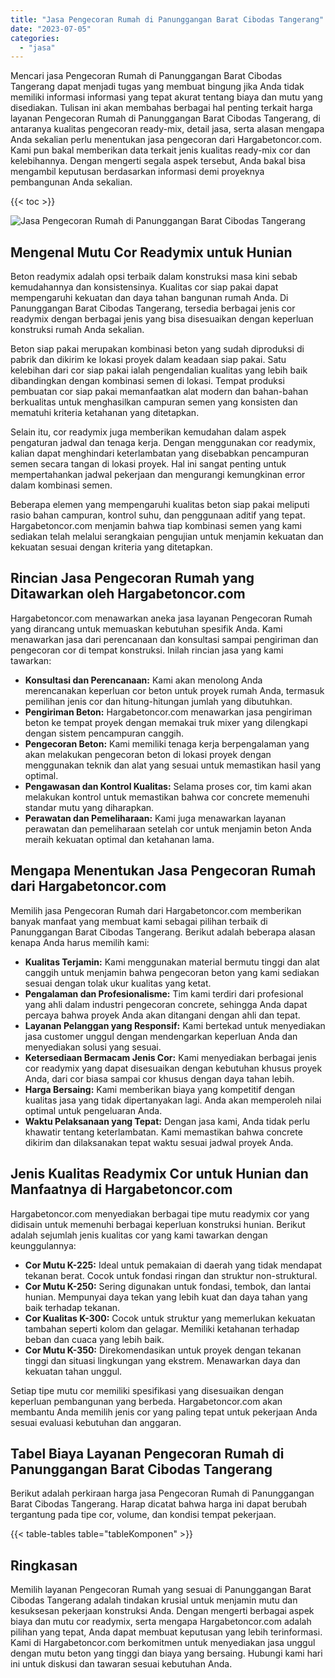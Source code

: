 ```yaml
---
title: "Jasa Pengecoran Rumah di Panunggangan Barat Cibodas Tangerang"
date: "2023-07-05"
categories: 
  - "jasa"
---
```



Mencari jasa Pengecoran Rumah di Panunggangan Barat Cibodas Tangerang dapat menjadi tugas yang membuat bingung jika Anda tidak memiliki informasi informasi yang tepat akurat tentang biaya dan mutu yang disediakan. Tulisan ini akan membahas berbagai hal penting terkait harga layanan Pengecoran Rumah di Panunggangan Barat Cibodas Tangerang, di antaranya kualitas pengecoran ready-mix, detail jasa, serta alasan mengapa Anda sekalian perlu menentukan jasa pengecoran dari Hargabetoncor.com. Kami pun bakal memberikan data terkait jenis kualitas ready-mix cor dan kelebihannya. Dengan mengerti segala aspek tersebut, Anda bakal bisa mengambil keputusan berdasarkan informasi demi proyeknya pembangunan Anda sekalian.

{{< toc >}}

![Jasa Pengecoran Rumah di Panunggangan Barat Cibodas Tangerang](https://hargareadymixid.github.io/hbc/readymix-hbc%20(31).png)

## Mengenal Mutu Cor Readymix untuk Hunian

Beton readymix adalah opsi terbaik dalam konstruksi masa kini sebab kemudahannya dan konsistensinya. Kualitas cor siap pakai dapat mempengaruhi kekuatan dan daya tahan bangunan rumah Anda. Di Panunggangan Barat Cibodas Tangerang, tersedia berbagai jenis cor readymix dengan berbagai jenis yang bisa disesuaikan dengan keperluan konstruksi rumah Anda sekalian.

Beton siap pakai merupakan kombinasi beton yang sudah diproduksi di pabrik dan dikirim ke lokasi proyek dalam keadaan siap pakai. Satu kelebihan dari cor siap pakai ialah pengendalian kualitas yang lebih baik dibandingkan dengan kombinasi semen di lokasi. Tempat produksi pembuatan cor siap pakai memanfaatkan alat modern dan bahan-bahan berkualitas untuk menghasilkan campuran semen yang konsisten dan mematuhi kriteria ketahanan yang ditetapkan.

Selain itu, cor readymix juga memberikan kemudahan dalam aspek pengaturan jadwal dan tenaga kerja. Dengan menggunakan cor readymix, kalian dapat menghindari keterlambatan yang disebabkan pencampuran semen secara tangan di lokasi proyek. Hal ini sangat penting untuk mempertahankan jadwal pekerjaan dan mengurangi kemungkinan error dalam kombinasi semen.

Beberapa elemen yang mempengaruhi kualitas beton siap pakai meliputi rasio bahan campuran, kontrol suhu, dan penggunaan aditif yang tepat. Hargabetoncor.com menjamin bahwa tiap kombinasi semen yang kami sediakan telah melalui serangkaian pengujian untuk menjamin kekuatan dan kekuatan sesuai dengan kriteria yang ditetapkan.

## Rincian Jasa Pengecoran Rumah yang Ditawarkan oleh Hargabetoncor.com

Hargabetoncor.com menawarkan aneka jasa layanan Pengecoran Rumah yang dirancang untuk memuaskan kebutuhan spesifik Anda. Kami menawarkan jasa dari perencanaan dan konsultasi sampai pengiriman dan pengecoran cor di tempat konstruksi. Inilah rincian jasa yang kami tawarkan:

- **Konsultasi dan Perencanaan:** Kami akan menolong Anda merencanakan keperluan cor beton untuk proyek rumah Anda, termasuk pemilihan jenis cor dan hitung-hitungan jumlah yang dibutuhkan.
- **Pengiriman Beton:** Hargabetoncor.com menawarkan jasa pengiriman beton ke tempat proyek dengan memakai truk mixer yang dilengkapi dengan sistem pencampuran canggih.
- **Pengecoran Beton:** Kami memiliki tenaga kerja berpengalaman yang akan melakukan pengecoran beton di lokasi proyek dengan menggunakan teknik dan alat yang sesuai untuk memastikan hasil yang optimal.
- **Pengawasan dan Kontrol Kualitas:** Selama proses cor, tim kami akan melakukan kontrol untuk memastikan bahwa cor concrete memenuhi standar mutu yang diharapkan.
- **Perawatan dan Pemeliharaan:** Kami juga menawarkan layanan perawatan dan pemeliharaan setelah cor untuk menjamin beton Anda meraih kekuatan optimal dan ketahanan lama.

## Mengapa Menentukan Jasa Pengecoran Rumah dari Hargabetoncor.com

Memilih jasa Pengecoran Rumah dari Hargabetoncor.com memberikan banyak manfaat yang membuat kami sebagai pilihan terbaik di Panunggangan Barat Cibodas Tangerang. Berikut adalah beberapa alasan kenapa Anda harus memilih kami:

- **Kualitas Terjamin:** Kami menggunakan material bermutu tinggi dan alat canggih untuk menjamin bahwa pengecoran beton yang kami sediakan sesuai dengan tolak ukur kualitas yang ketat.
- **Pengalaman dan Profesionalisme:** Tim kami terdiri dari profesional yang ahli dalam industri pengecoran concrete, sehingga Anda dapat percaya bahwa proyek Anda akan ditangani dengan ahli dan tepat.
- **Layanan Pelanggan yang Responsif:** Kami bertekad untuk menyediakan jasa customer unggul dengan mendengarkan keperluan Anda dan menyediakan solusi yang sesuai.
- **Ketersediaan Bermacam Jenis Cor:** Kami menyediakan berbagai jenis cor readymix yang dapat disesuaikan dengan kebutuhan khusus proyek Anda, dari cor biasa sampai cor khusus dengan daya tahan lebih.
- **Harga Bersaing:** Kami memberikan biaya yang kompetitif dengan kualitas jasa yang tidak dipertanyakan lagi. Anda akan memperoleh nilai optimal untuk pengeluaran Anda.
- **Waktu Pelaksanaan yang Tepat:** Dengan jasa kami, Anda tidak perlu khawatir tentang keterlambatan. Kami memastikan bahwa concrete dikirim dan dilaksanakan tepat waktu sesuai jadwal proyek Anda.

## Jenis Kualitas Readymix Cor untuk Hunian dan Manfaatnya di Hargabetoncor.com

Hargabetoncor.com menyediakan berbagai tipe mutu readymix cor yang didisain untuk memenuhi berbagai keperluan konstruksi hunian. Berikut adalah sejumlah jenis kualitas cor yang kami tawarkan dengan keunggulannya:

- **Cor Mutu K-225:** Ideal untuk pemakaian di daerah yang tidak mendapat tekanan berat. Cocok untuk fondasi ringan dan struktur non-struktural.
- **Cor Mutu K-250:** Sering digunakan untuk fondasi, tembok, dan lantai hunian. Mempunyai daya tekan yang lebih kuat dan daya tahan yang baik terhadap tekanan.
- **Cor Kualitas K-300:** Cocok untuk struktur yang memerlukan kekuatan tambahan seperti kolom dan gelagar. Memiliki ketahanan terhadap beban dan cuaca yang lebih baik.
- **Cor Mutu K-350:** Direkomendasikan untuk proyek dengan tekanan tinggi dan situasi lingkungan yang ekstrem. Menawarkan daya dan kekuatan tahan unggul.

Setiap tipe mutu cor memiliki spesifikasi yang disesuaikan dengan keperluan pembangunan yang berbeda. Hargabetoncor.com akan membantu Anda memilih jenis cor yang paling tepat untuk pekerjaan Anda sesuai evaluasi kebutuhan dan anggaran.

## Tabel Biaya Layanan Pengecoran Rumah di Panunggangan Barat Cibodas Tangerang

Berikut adalah perkiraan harga jasa Pengecoran Rumah di Panunggangan Barat Cibodas Tangerang. Harap dicatat bahwa harga ini dapat berubah tergantung pada tipe cor, volume, dan kondisi tempat pekerjaan.

{{< table-tables table="tableKomponen" >}}

## Ringkasan

Memilih layanan Pengecoran Rumah yang sesuai di Panunggangan Barat Cibodas Tangerang adalah tindakan krusial untuk menjamin mutu dan kesuksesan pekerjaan konstruksi Anda. Dengan mengerti berbagai aspek biaya dan mutu cor readymix, serta mengapa Hargabetoncor.com adalah pilihan yang tepat, Anda dapat membuat keputusan yang lebih terinformasi. Kami di Hargabetoncor.com berkomitmen untuk menyediakan jasa unggul dengan mutu beton yang tinggi dan biaya yang bersaing. Hubungi kami hari ini untuk diskusi dan tawaran sesuai kebutuhan Anda.
